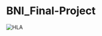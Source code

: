 # BNI_Final-Project

![HLA](https://github.com/farelamo/BNI_Final-Project.git/resource-mvp/High-Level-Architecture.png?raw=true)
